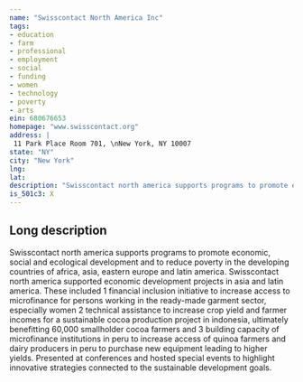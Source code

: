 ```yaml
---
name: "Swisscontact North America Inc"
tags:
- education
- farm
- professional
- employment
- social
- funding
- women
- technology
- poverty
- arts
ein: 680676653
homepage: "www.swisscontact.org"
address: |
 11 Park Place Room 701, \nNew York, NY 10007
state: "NY"
city: "New York"
lng: 
lat: 
description: "Swisscontact north america supports programs to promote economic, social and ecological development and to reduce poverty in the developing countries of africa, asia, eastern europe and latin america. "
is_501c3: X
---
```


## Long description

Swisscontact north america supports programs to promote economic, social and ecological development and to reduce poverty in the developing countries of africa, asia, eastern europe and latin america. Swisscontact north america supported economic development projects in asia and latin america. These included 1 financial inclusion initiative to increase access to microfinance for persons working in the ready-made garment sector, especially women 2 technical assistance to increase crop yield and farmer incomes for a sustainable cocoa production project in indonesia, ultimately benefitting 60,000 smallholder cocoa farmers and 3 building capacity of microfinance institutions in peru to increase access of quinoa farmers and dairy producers in peru to purchase new equipment leading to higher yields. Presented at conferences and hosted special events to highlight innovative strategies connected to the sustainable development goals. 
